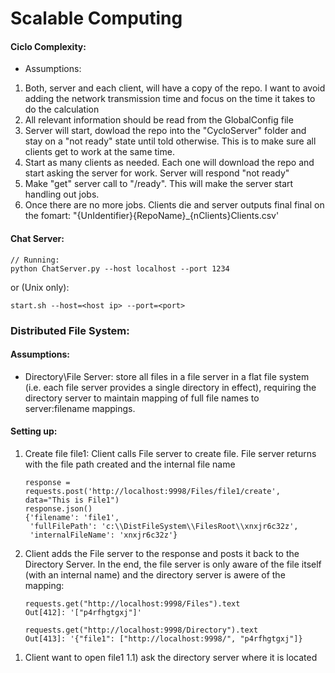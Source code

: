 # Scalable Computing

#### <i class="icon-file"></i> Ciclo Complexity:

* Assumptions:

1) Both, server and each client, will have a copy of the repo. I want to avoid adding the network transmission time and focus on the time it takes to do the calculation
2) All relevant information should be read from the GlobalConfig file
3) Server will start, dowload the repo into the "CycloServer" folder and stay on a "not ready" state until told otherwise. This is to make sure all clients get to work at the same time.
4) Start as many clients as needed. Each one will download the repo and start asking the server for work. Server will respond "not ready"
5) Make "get" server call to "/ready". This will make the server start handling out jobs.
6) Once there are no more jobs. Clients die and server outputs final final on the fomart: "{UnIdentifier}{RepoName}_{nClients}Clients.csv'




#### <i class="icon-file"></i> Chat Server:
```
// Running:
python ChatServer.py --host localhost --port 1234
```

or (Unix only):

```
start.sh --host=<host ip> --port=<port>
```


### <i class="icon-file"></i> Distributed File System:

#### Assumptions:
* Directory\File Server: store all files in a file server in a flat file system (i.e. each file server provides a single directory in effect), requiring the directory server to maintain mapping of full file names to server:filename mappings. 
 

#### Setting up:
 
 1. Create file file1: Client calls File server to create file. File server returns with the file path created and the internal file name
	
	```
    response = requests.post('http://localhost:9998/Files/file1/create', data="This is File1")
    response.json()
    {'filename': 'file1',
     'fullFilePath': 'c:\\DistFileSystem\\FilesRoot\\xnxjr6c32z',
     'internalFileName': 'xnxjr6c32z'}
	 ```

 
 1. Client adds the File server to the response and posts it back to the Directory Server. In the end, the file server is only aware of the file itself (with an internal name) and the directory server is awere of the mapping:
	
	```
    requests.get("http://localhost:9998/Files").text
    Out[412]: '["p4rfhgtgxj"]'
    
    requests.get("http://localhost:9998/Directory").text
    Out[413]: '{"file1": ["http://localhost:9998/", "p4rfhgtgxj"]}
	```

 
 
		
1) Client want to open file1
	1.1) ask the directory server where it is located